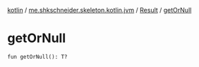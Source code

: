[kotlin](../../index.md) / [me.shkschneider.skeleton.kotlin.jvm](../index.md) / [Result](index.md) / [getOrNull](./get-or-null.md)

# getOrNull

`fun getOrNull(): T?`
